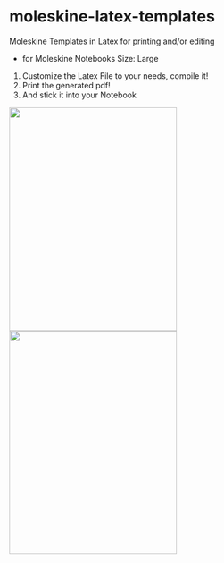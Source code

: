 # moleskine-latex-templates
Moleskine Templates in Latex for printing and/or editing
- for Moleskine Notebooks Size: Large

1. Customize the Latex File to your needs, compile it!
2. Print the generated pdf! 
3. And stick it into your Notebook


<img src="https://github.com/hannic/moleskine-latex-templates/blob/master/screenshot-bullet-list.png" width="300" height="400" /><img src="https://github.com/hannic/moleskine-latex-templates/blob/master/smoleskine-latex-cornell-notes.png" width="300" height="400" />



<!---
![Bullet List](https://github.com/hannic/moleskine-latex-templates/blob/master/screenshot-bullet-list.png)
-->

